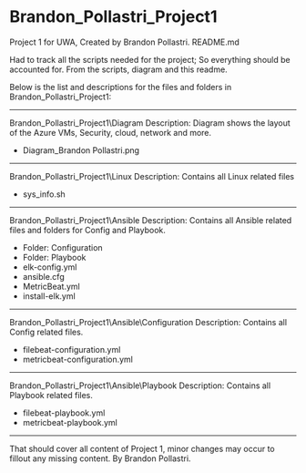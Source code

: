 # Brandon_Pollastri_Project1
Project 1 for UWA, Created by Brandon Pollastri.
README.md

Had to track all the scripts needed for the project; So everything should be accounted for. From the scripts, diagram and this readme.

Below is the list and descriptions for the files and folders in Brandon_Pollastri_Project1:

---------------------------------------------------------------------------------------------

Brandon_Pollastri_Project1\Diagram
Description: Diagram shows the layout of the Azure VMs, Security, cloud, network and more.

- Diagram_Brandon Pollastri.png

-------------------------------------------

Brandon_Pollastri_Project1\Linux
Description: Contains all Linux related files

- sys_info.sh

-------------------------------------------

Brandon_Pollastri_Project1\Ansible
Description: Contains all Ansible related files and folders for Config and Playbook.

- Folder: Configuration
- Folder: Playbook
- elk-config.yml
- ansible.cfg
- MetricBeat.yml
- install-elk.yml

-------------------------------------------

Brandon_Pollastri_Project1\Ansible\Configuration
Description: Contains all Config related files.

- filebeat-configuration.yml
- metricbeat-configuration.yml

-------------------------------------------

Brandon_Pollastri_Project1\Ansible\Playbook
Description: Contains all Playbook related files.

- filebeat-playbook.yml
- metricbeat-playbook.yml

---------------------------------------------------------------------------------------------

That should cover all content of Project 1, minor changes may occur to fillout any missing content.
By Brandon Pollastri.

